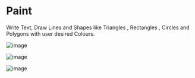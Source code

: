 # Paint
Write Text, Draw Lines and Shapes like Triangles , Rectangles , Circles and Polygons with user desired Colours.

![image](https://user-images.githubusercontent.com/66171389/129160902-87c84b36-70c4-4bf1-abe0-1f7c473ef418.png)

![image](https://user-images.githubusercontent.com/66171389/129160966-c50b093d-7e60-4da4-9e8c-b1f183ad04d7.png)

![image](https://user-images.githubusercontent.com/66171389/129160993-0ae093d1-e1c2-4a80-86e8-9fce3736cc83.png)


